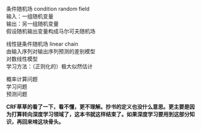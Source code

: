 条件随机场 condition random field  
输入：一组随机变量  
输出：另一组随机变量  
假设随机输出变量构成马尔可夫随机场  

线性链条件随机场 linear chain  
由输入序列对输出序列预测的差别模型  
对数线性模型  
学习方法：（正则化的）极大似然估计

概率计算问题  
学习问题  
预测问题  

**CRF草草的看了一下，看不懂，更不理解。抄书的定义也没什么意思。更主要是因为打算转向深度学习领域了，这本书就这样结束了。如果深度学习要用到这部分知识，再回来啃这块骨头。**